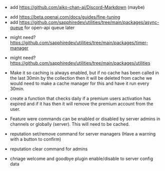 <!-- - Add command ratelimits using https://github.com/sapphiredev/utilities/tree/main/packages/ratelimits. [Global, Guild, User] -->

- add https://github.com/aiko-chan-ai/Discord-Markdown (maybe)

<!-- - add https://beta.openai.com/docs/guides/images/usage -->

- add https://beta.openai.com/docs/guides/fine-tuning
- add https://github.com/sapphiredev/utilities/tree/main/packages/async-queue for open-api queue later

<!-- - might need? https://github.com/sapphiredev/utilities/tree/main/packages/fetch -->

- might need? https://github.com/sapphiredev/utilities/tree/main/packages/timer-manager
- might need? https://github.com/sapphiredev/utilities/tree/main/packages/utilities

- Make it so caching is always enabled, but if no cache has been called in the last 30min by the collection then it will
  be deleted from cache we would need to make a cache manager for this and have it run every 30min.

- create a function that checks daily if a premium users activation has expired and if it has then it will remove the
  premium account from the user.

- Feature were commands can be enabled or disabled by server admins in channels or globally (server). This will need to
  be cached.

- reputation set/remove command for server managers (Have a warning with a button to confirm)

- reputation clear command for admins

- chnage welcome and goodbye plugin enable/disable to server config data